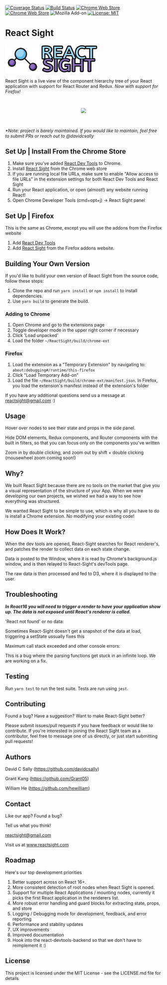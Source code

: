 [![Coverage Status](https://coveralls.io/repos/github/React-Sight/React-Sight/badge.svg?branch=master)](https://coveralls.io/github/React-Sight/React-Sight?branch=master)
[![Build Status](https://travis-ci.org/React-Sight/React-Sight.svg?branch=master)](https://travis-ci.org/React-Sight/React-Sight)
[![Chrome Web Store](https://img.shields.io/chrome-web-store/users/aalppolilappfakpmdfdkpppdnhpgifn.svg)](https://chrome.google.com/webstore/detail/react-sight/aalppolilappfakpmdfdkpppdnhpgifn)
[![Chrome Web Store](https://img.shields.io/chrome-web-store/v/aalppolilappfakpmdfdkpppdnhpgifn.svg)](https://chrome.google.com/webstore/detail/react-sight/aalppolilappfakpmdfdkpppdnhpgifn)
![Mozilla Add-on](https://img.shields.io/amo/v/react-sight)
[![License: MIT](https://img.shields.io/badge/License-MIT-blue.svg)](https://opensource.org/licenses/MIT)
# React Sight
<img src="/assets/sidewaylogo4.png" width="300"/>
<br />

React Sight is a live view of the component hierarchy tree of your React application with support for React Router and Redux. _Now with support for Firefox!_

<br/>
<p align="center">
  <img src="/assets/testingDEMO.gif">
</p>
<br/>

_*Note: project is *barely* maintained. If you would like to maintain, feel free to submit PRs or reach out to @davidcsally_

## Set Up | Install From the Chrome Store

1. Make sure you've added [React Dev Tools](https://chrome.google.com/webstore/detail/react-developer-tools/fmkadmapgofadopljbjfkapdkoienihi) to Chrome. 
1. Install [React Sight](https://chrome.google.com/webstore/detail/react-sight/aalppolilappfakpmdfdkpppdnhpgifn) from the Chrome web store
1. If you are running local file URLs, make sure to enable "Allow access to file URLs" in the extension settings for both React Dev Tools and React Sight
1. Run your React application, or open (almost!) any website running React!
1. Open Chrome Developer Tools (cmd+opt+j) -> React Sight panel

## Set Up |  Firefox
This is the same as Chrome, except you will use the addons from the Firefox website

1. Add [React Dev Tools](https://addons.mozilla.org/en-US/firefox/addon/react-devtools/?src=search)
1. Add [React Sight](https://addons.mozilla.org/en-US/firefox/addon/react-sight/) from the Firefox addons website. 

## Building Your Own Version

If you'd like to build your own version of React Sight from the source code, follow these steps:

1. Clone the repo and run `yarn install` or `npm install` to install dependencies.
1. Use `yarn build` to generate the build.

### Adding to Chrome
1. Open Chrome and go to the extensions page
1. Toggle developer mode in the upper right corner if necessary
1. Click 'Load unpacked'
1. Load the folder `~/ReactSight/build/chrome-ext`

### Firefox 

1. Load the extension as a "Temporary Extension" by navigating to: `about:debugging#/runtime/this-firefox`
1. Click "Load Temporary Add-on"
1. Load the file `~/ReactSight/build/chrome-ext/manifest.json`. In Firefox, you load the extension's manifest instead of the extension's folder

If you have any additional questions send us a message at reactsight@gmail.com :)

## Usage

Hover over nodes to see their state and props in the side panel. 

Hide DOM elements, Redux components, and Router components with the built in filters, so that you can focus only on the components you've written

Zoom in by double clicking, and zoom out by shift + double clicking (mousewheel zoom coming soon!)

## Why?

We built React Sight because there are no tools on the market that give you a visual representation of the structure of your App. When we were developing our own projects, we wished we had a way to see how everything was structured.

We wanted React Sight to be simple to use, which is why all you have to do is install a Chrome extension. No modifying your existing code!

## How Does It Work?

When the dev tools are opened, React-Sight searches for React renderer's, and patches the render to collect data on each state change.

Data is posted to the Window, where it is read by Chrome's background.js window, and is then relayed to React-Sight's devTools page.

The raw data is then processed and fed to D3, where it is displayed to the user.

## Troubleshooting

***In React16 you will need to trigger a render to have your application show up. The data is not exposed until React's renderer is called.***

'React not found' or no data:

Sometimes React-Sight doesn't get a snapshot of the data at load, triggering a setState ussually fixes this

Maximum call stack exceeded and other console errors:

This is a bug where the parsing functions get stuck in an infinite loop. We are working on a fix.

## Testing

Run `yarn test` to run the test suite. Tests are run using `jest`.

## Contributing

Found a bug? Have a suggestion? Want to make React-Sight better?

Please submit issues/pull requests if you have feedback or would like to contribute. If you're interested in joining the React Sight team as a contributor, feel free to message one of us directly, or just start submitting pull requests!

## Authors

David C Sally (https://github.com/davidcsally)

Grant Kang (https://github.com/Grant05)

William He (https://github.com/hewilliam)

## Contact

Like our app? Found a bug? 

Tell us what you think!

reactsight@gmail.com

Visit us at www.reactsight.com

## Roadmap 

Here's our top development priorities

1. Better support across on React 16+.
1. More consistent detection of root nodes when React Sight is opened.
1. Support for multiple React Applications / mounting nodes, currently it picks the first React application in the renderers list.
1. More robust error handling and guard blocks for extracting state, props, and store
1. Logging / Debugging mode for development, feedback, and error reporting
1. Performance and stability updates
1. UX improvements
1. Improved documentation
1. Hook into the react-devtools-backend so that we don't have to reimplement it :)

## License

This project is licensed under the MIT License - see the LICENSE.md file for details
